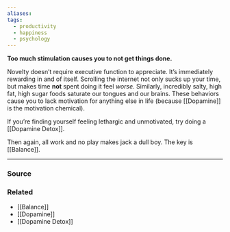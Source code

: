```yaml
---
aliases: 
tags:
  - productivity
  - happiness
  - psychology
---
```

**Too much stimulation causes you to not get things done.**

Novelty doesn’t require executive function to appreciate. It’s immediately rewarding in and of itself. Scrolling the internet not only sucks up your time, but makes time **not** spent doing it feel *worse*. Similarly, incredibly salty, high fat, high sugar foods saturate our tongues and our brains. These behaviors cause you to lack motivation for anything else in life (because [[Dopamine]] is the motivation chemical). 

If you’re finding yourself feeling lethargic and unmotivated, try doing a [[Dopamine Detox]].

Then again, all work and no play makes jack a dull boy. The key is [[Balance]]. 

---

### Source


### Related
- [[Balance]] 
- [[Dopamine]] 
- [[Dopamine Detox]]